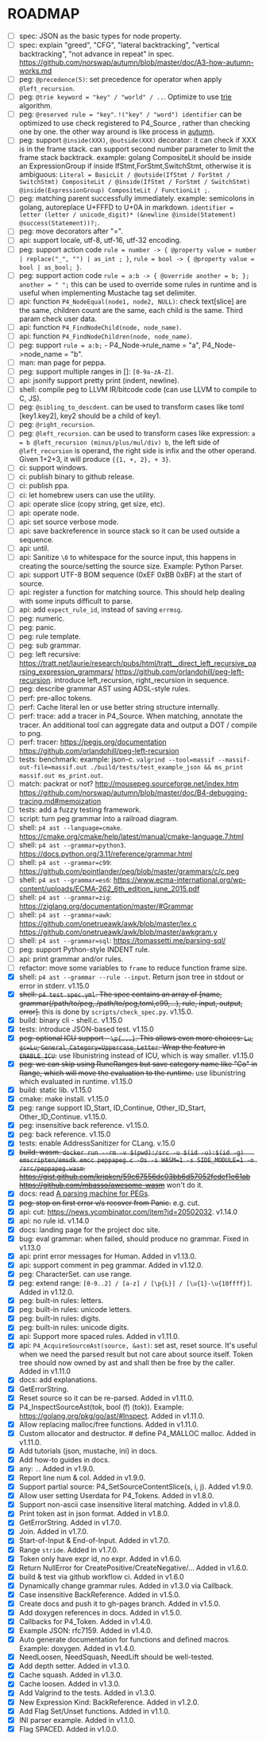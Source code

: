 # ROADMAP

- [ ] spec: JSON as the basic types for node property.
- [ ] spec: explain "greed", "CFG", "lateral backtracking", "vertical backtracking", "not advance in repeat" in spec. https://github.com/norswap/autumn/blob/master/doc/A3-how-autumn-works.md
- [ ] peg: `@precedence(5)`: set precedence for operator when apply `@left_recursion`.
- [ ] peg: `@trie keyword = "key" / "world" / ..`. Optimize to use [trie](https://en.wikipedia.org/wiki/Trie) algorithm.
- [ ] peg: `@reserved rule = "key"`. `!("key" / "word") identifier` can be optimized to use  check registered to P4_Source , rather than checking one by one. the other way around is like process in [autumn](https://github.com/norswap/autumn/blob/master/doc/A7-reserved-words-and-identifiers.md#reserved-word-and-identifiers-in-autumn).
- [ ] peg: support `@inside(XXX)`, `@outside(XXX)` decorator: it can check if XXX is in the frame stack. can support second number parameter to limit the frame stack backtrack. example: golang CompositeLit should be inside an ExpressionGroup if inside IfStmt,ForStmt,SwitchStmt, otherwise it is ambiguous: `Literal = BasicLit / @outside(IfStmt / ForStmt / SwitchStmt) CompositeLit / @inside(IfStmt / ForStmt / SwitchStmt) @inside(ExpressionGroup) CompositeLit / FunctionLit ;`.
- [ ] peg: matching parent successfully immediately. example: semicolons in golang, autoreplace U+FFFD to U+0A in markdown. `identifier = letter (letter / unicode_digit)* (&newline @inside(Statement) @success(Statement))?;`.
- [ ] peg: move decorators after "=".
- [ ] api: support locale, utf-8, utf-16, utf-32 encoding.
- [ ] peg: support action code `rule = number -> { @property value = number | replace("_", "") | as_int ; }`, `rule = bool -> { @property value = bool | as_bool; }`.
- [ ] peg: support action code `rule = a:b -> { @override another = b; }; another = " ";` this can be used to override some rules in runtime and is useful when implementing Mustache tag set delimiter.
- [ ] api: function `P4_NodeEqual(node1, node2, NULL)`: check text[slice] are the same, children count are the same, each child is the same. Third param check user data.
- [ ] api: function `P4_FindNodeChild(node, node_name)`.
- [ ] api: function `P4_FindNodeChildren(node, node_name)`.
- [ ] peg: support `rule = a:b;` - P4_Node->rule_name = "a", P4_Node->node_name = "b".
- [ ] man: man page for peppa.
- [ ] peg: support multiple ranges in []: `[0-9a-zA-Z]`.
- [ ] api: jsonify support pretty print (indent, newline).
- [ ] shell: compile peg to LLVM IR/bitcode code (can use LLVM to compile to C, JS).
- [ ] peg: `@sibling_to_descdent`. can be used to transform cases like toml [key1.key2], key2 should be a child of key1.
- [ ] peg: `@right_recursion`.
- [ ] peg: `@left_recursion`. can be used to transform cases like expression: `a = b @left_recursion (minus/plus/mul/div) b`, the left side of `@left_recursion` is operand, the right side is infix and the other operand. Given 1+2+3, it will produce `{{1, +, 2}, + 3}`.
- [ ] ci: support windows.
- [ ] ci: publish binary to github release.
- [ ] ci: publish ppa.
- [ ] ci: let homebrew users can use the utility.
- [ ] api: operate slice (copy string, get size, etc).
- [ ] api: operate node.
- [ ] api: set source verbose mode.
- [ ] api: save backreference in source stack so it can be used outside a sequence.
- [ ] api: until.
- [ ] api: Sanitize `\0` to whitespace for the source input, this happens in creating the source/setting the source size. Example: Python Parser.
- [ ] api: support UTF-8 BOM sequence (0xEF 0xBB 0xBF) at the start of source.
- [ ] api: register a function for matching source. This should help dealing with some inputs difficult to parse.
- [ ] api: add `expect_rule_id`, instead of saving `errmsg`.
- [ ] peg: numeric.
- [ ] peg: panic.
- [ ] peg: rule template.
- [ ] peg: sub grammar.
- [ ] peg: left recursive: https://tratt.net/laurie/research/pubs/html/tratt__direct_left_recursive_parsing_expression_grammars/ https://github.com/orlandohill/peg-left-recursion. introduce left_recursion, right_recursion in sequence.
- [ ] peg: describe grammar AST using ADSL-style rules.
- [ ] perf: pre-alloc tokens.
- [ ] perf: Cache literal len or use better string structure internally.
- [ ] perf: trace: add a tracer in P4_Source. When matching, annotate the tracer. An additional tool can aggregate data and output a DOT / compile to png.
- [ ] perf: tracer: https://pegjs.org/documentation
      https://github.com/orlandohill/peg-left-recursion
- [ ] tests: benchmark: example: json-c. `valgrind --tool=massif --massif-out-file=massif.out ./build/tests/test_example_json && ms_print massif.out ms_print.out`.
- [ ] match: packrat or not? http://mousepeg.sourceforge.net/index.htm https://github.com/norswap/autumn/blob/master/doc/B4-debugging-tracing.md#memoization 
- [ ] tests: add a fuzzy testing framework.
- [ ] script: turn peg grammar into a railroad diagram.
- [ ] shell: `p4 ast --language=cmake`. https://cmake.org/cmake/help/latest/manual/cmake-language.7.html
- [ ] shell: `p4 ast --grammar=python3`. https://docs.python.org/3.11/reference/grammar.html
- [ ] shell: `p4 ast --grammar=c99`: https://github.com/pointlander/peg/blob/master/grammars/c/c.peg
- [ ] shell: `p4 ast --grammar=es6`: https://www.ecma-international.org/wp-content/uploads/ECMA-262_6th_edition_june_2015.pdf
- [ ] shell: `p4 ast --grammar=zig`: https://ziglang.org/documentation/master/#Grammar
- [ ] shell: `p4 ast --grammar=awk`: https://github.com/onetrueawk/awk/blob/master/lex.c https://github.com/onetrueawk/awk/blob/master/awkgram.y
- [ ] shell: `p4 ast --grammar=sql`: https://tomassetti.me/parsing-sql/
- [ ] peg: support Python-style INDENT rule.
- [ ] api: print grammar and/or rules.
- [ ] refactor: move some variables to `frame` to reduce function frame size.
- [x] shell: `p4 ast --grammar --rule --input`. Return json tree in stdout or error in stderr. v1.15.0
- [x] ~~shell: `p4 test spec.yml`. The spec contains an array of [name, grammar(/path/to/peg,./path/to/peg,toml,c99,...), rule, input, output, error].~~ this is done by `scripts/check_spec.py`. v1.15.0.
- [x] build: binary cli - shell.c. v1.15.0
- [x] tests: introduce JSON-based test. v1.15.0
- [x] ~~peg: optional ICU support - `\p{...}`. This allows even more choices: `Lu`, `gc=Lu`, `General_Category=Uppercase_Letter`. Wrap the feature in `ENABLE_ICU`.~~ use libunistring instead of ICU, which is way smaller. v1.15.0
- [x] ~~peg: we can skip using RuneRanges but save category name like "Co" in Range, which will move the evaluation to the runtime.~~ use libunistring which evaluated in runtime. v1.15.0
- [x] build: static lib. v1.15.0
- [x] cmake: make install. v1.15.0
- [x] peg: range support ID_Start, ID_Continue, Other_ID_Start, Other_ID_Continue. v1.15.0.
- [x] peg: insensitive back reference. v1.15.0.
- [x] peg: back reference. v1.15.0
- [x] tests: enable AddressSanitizer for CLang. v.15.0
- [x] ~~build: wasm. `docker run --rm -v $(pwd):/src -u $(id -u):$(id -g)   emscripten/emsdk emcc peppapeg.c -Os -s WASM=1 -s SIDE_MODULE=1 -o /src/peppapeg.wasm`.  https://gist.github.com/kripken/59c67556dc03bb6d57052fedef1e61ab https://github.com/mbasso/awesome-wasm~~ won't do it.
- [x] docs: read [A parsing machine for PEGs](http://www.inf.puc-rio.br/~roberto/docs/ry08-4.pdf).
- [x] ~~peg: stop on first error v/s recover from Panic.~~ e.g. cut.
- [x] api: cut: https://news.ycombinator.com/item?id=20502032. v1.14.0
- [x] api: no rule id. v1.14.0
- [x] docs: landing page for the project doc site.
- [x] bug: eval grammar: when failed, should produce no grammar. Fixed in v1.13.0
- [x] api: print error messages for Human. Added in v1.13.0.
- [x] api: support comment in peg grammar. Added in v1.12.0.
- [x] peg: CharacterSet. can use range.
- [x] peg: extend range: `[0-9..2] / [a-z] / [\p{L}] / [\u{1}-\u{10ffff}]`. Added in v1.12.0.
- [x] peg: built-in rules: letters.
- [x] peg: built-in rules: unicode letters.
- [x] peg: built-in rules: digits.
- [x] peg: built-in rules: unicode digits.
- [x] api: Support more spaced rules. Added in v1.11.0.
- [x] api: `P4_AcquireSourceAst(source, &ast)`: set ast, reset source. It's useful when we need the parsed result but not care about source itself. Token tree should now owned by ast and shall then be free by the caller. Added in v1.11.0
- [x] docs: add explanations.
- [x] GetErrorString.
- [x] Reset source so it can be re-parsed. Added in v1.11.0.
- [x] P4_InspectSourceAst(tok, bool (f) (tok)). Example: https://golang.org/pkg/go/ast/#Inspect. Added in v1.11.0.
- [x] Allow replacing malloc/free functions. Added in v1.11.0.
- [x] Custom allocator and destructor. # define P4_MALLOC malloc. Added in v1.11.0.
- [x] Add tutorials (json, mustache, ini) in docs.
- [x] Add how-to guides in docs.
- [x] any: `.`. Added in v1.9.0.
- [x] Report line num & col. Added in v1.9.0.
- [x] Support partial source: P4_SetSourceContentSlice(s, i, j). Added v1.9.0.
- [x] Allow user setting Userdata for P4_Tokens. Added in v1.8.0.
- [x] Support non-ascii case insensitive literal matching. Added in v1.8.0.
- [x] Print token ast in json format. Added in v1.8.0.
- [x] GetErrorString. Added in v1.7.0.
- [x] Join. Added in v1.7.0.
- [x] Start-of-Input & End-of-Input. Added in v1.7.0.
- [x] Range `stride`. Added in v1.7.0.
- [x] Token only have expr id, no expr. Added in v1.6.0.
- [x] Return NullError for CreatePositive/CreateNegative/... Added in v1.6.0.
- [x] build & test via github workflow ci. Added in v1.6.0
- [x] Dynamically change grammar rules. Added in v1.3.0 via Callback.
- [x] Case insensitive BackReference. Added in v1.5.0.
- [x] Create docs and push it to gh-pages branch. Added in v1.5.0.
- [x] Add doxygen references in docs. Added in v1.5.0.
- [x] Callbacks for P4_Token. Added in v1.4.0.
- [x] Example JSON: rfc7159. Added in v1.4.0.
- [x] Auto generate documentation for functions and defined macros. Example: doxygen. Added in v1.4.0.
- [x] NeedLoosen, NeedSquash, NeedLift should be well-tested.
- [x] Add depth setter. Added in v1.3.0.
- [x] Cache squash. Added in v1.3.0.
- [x] Cache loosen. Added in v1.3.0.
- [x] Add Valgrind to the tests. Added in v1.3.0.
- [x] New Expression Kind: BackReference. Added in v1.2.0.
- [x] Add Flag Set/Unset functions. Added in v1.1.0.
- [x] INI parser example. Added in v1.1.0.
- [x] Flag SPACED. Added in v1.0.0.

